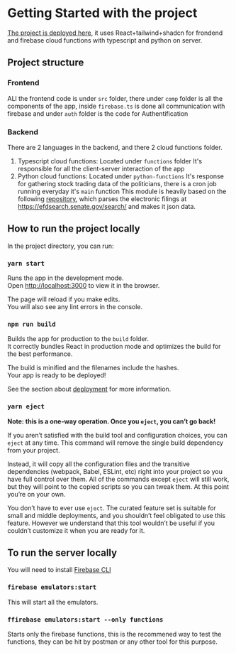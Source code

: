 # Getting Started with the project

[The project is deployed here](https://famous-stocks.web.app/), it uses React+tailwind+shadcn for frondend and firebase cloud functions with typescript and python on server.


## Project structure

### Frontend

ALl the frontend code is under `src` folder, there under `comp` folder is all the components of the app, inside `firebase.ts` is done all communication with firebase and under `auth` folder is the code for Authentification

### Backend

There are 2 languages in the backend, and there 2 cloud functions folder.
1. Typescript cloud functions: Located under `functions` folder
    It's responsible for all the client-server interaction of the app
2. Python cloud functions: Located under `python-functions`
    It's response for gathering stock trading data of the politicians, there is a cron job running everyday it's `main` function
    This module is heavily based on the following [repository](https://github.com/neelsomani/senator-filings), which parses the electronic filings at https://efdsearch.senate.gov/search/ and makes it json data.


## How to run the project locally

In the project directory, you can run:

### `yarn start`

Runs the app in the development mode.\
Open [http://localhost:3000](http://localhost:3000) to view it in the browser.

The page will reload if you make edits.\
You will also see any lint errors in the console.


### `npm run build`

Builds the app for production to the `build` folder.\
It correctly bundles React in production mode and optimizes the build for the best performance.

The build is minified and the filenames include the hashes.\
Your app is ready to be deployed!

See the section about [deployment](https://facebook.github.io/create-react-app/docs/deployment) for more information.

### `yarn eject`

**Note: this is a one-way operation. Once you `eject`, you can’t go back!**

If you aren’t satisfied with the build tool and configuration choices, you can `eject` at any time. This command will remove the single build dependency from your project.

Instead, it will copy all the configuration files and the transitive dependencies (webpack, Babel, ESLint, etc) right into your project so you have full control over them. All of the commands except `eject` will still work, but they will point to the copied scripts so you can tweak them. At this point you’re on your own.

You don’t have to ever use `eject`. The curated feature set is suitable for small and middle deployments, and you shouldn’t feel obligated to use this feature. However we understand that this tool wouldn’t be useful if you couldn’t customize it when you are ready for it.

## To run the server locally

You will need to install [Firebase CLI](https://firebase.google.com/docs/cli)

### `firebase emulators:start`

This will start all the emulators.

### `ffirebase emulators:start --only functions`

Starts only the firebase functions, this is the recommened way to test the functions, they can be hit by postman or any other tool for this purpose.


